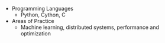 * Programming Languages
  * Python, Cython, C
* Areas of Practice
  * Machine learning, distributed systems, performance and optimization

